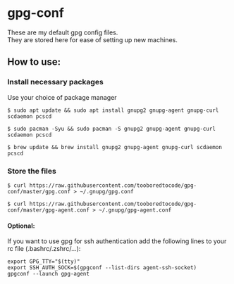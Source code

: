 # gpg-conf

These are my default gpg config files.  
They are stored here for ease of setting up new machines.

## How to use:
### Install necessary packages

Use your choice of package manager

```
$ sudo apt update && sudo apt install gnupg2 gnupg-agent gnupg-curl scdaemon pcscd
```
```
$ sudo pacman -Syu && sudo pacman -S gnupg2 gnupg-agent gnupg-curl scdaemon pcscd
```
```
$ brew update && brew install gnupg2 gnupg-agent gnupg-curl scdaemon pcscd
```

### Store the files
```
$ curl https://raw.githubusercontent.com/tooboredtocode/gpg-conf/master/gpg.conf > ~/.gnupg/gpg.conf

$ curl https://raw.githubusercontent.com/tooboredtocode/gpg-conf/master/gpg-agent.conf > ~/.gnupg/gpg-agent.conf
```

#### Optional:

If you want to use gpg for ssh authentication add the following lines to your rc file (.bashrc/.zshrc/...):
```
export GPG_TTY="$(tty)"
export SSH_AUTH_SOCK=$(gpgconf --list-dirs agent-ssh-socket)
gpgconf --launch gpg-agent
```
